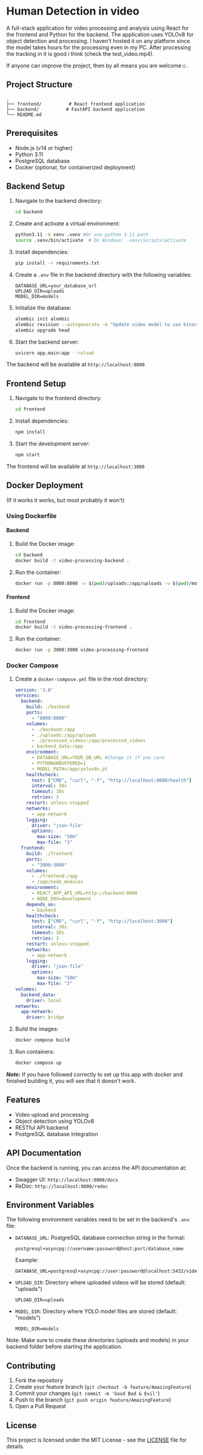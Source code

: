 # Human Detection in video

A full-stack application for video processing and analysis using React for the frontend and Python for the backend. The application uses YOLOv8 for object detection and processing. I haven't hosted it on any platform since the model takes hours for the processing even in my PC. After processing the tracking in it is good i think (check the test_video.mp4).

If anyone can improve the project, then by all means you are welcome☺️.

## Project Structure

```
.
├── frontend/          # React frontend application
├── backend/          # FastAPI backend application
└── README.md
```

## Prerequisites

- Node.js (v14 or higher)
- Python 3.11
- PostgreSQL database
- Docker (optional, for containerized deployment)

## Backend Setup

1. Navigate to the backend directory:
   ```bash
   cd backend
   ```

2. Create and activate a virtual environment:
   ```bash
   python3.11 -m venv .venv #Or use python 3.11 path
   source .venv/bin/activate  # On Windows: .venv\Scripts\activate
   ```

3. Install dependencies:
   ```bash
   pip install -r requirements.txt
   ```

4. Create a `.env` file in the backend directory with the following variables:
   ```
   DATABASE_URL=your_database_url
   UPLOAD_DIR=uploads
   MODEL_DIR=models
   ```

5. Initialize the database:
      
    ```bash 
    alembic init alembic
    alembic revision --autogenerate -m "Update video model to use binary storage" #Whatever this is supposed to be
    alembic upgrade head
    ```

6. Start the backend server:
   ```bash
   uvicorn app.main:app --reload
   ```

The backend will be available at `http://localhost:8000`

## Frontend Setup

1. Navigate to the frontend directory:
   ```bash
   cd frontend
   ```

2. Install dependencies:
   ```bash
   npm install
   ```

3. Start the development server:
   ```bash
   npm start
   ```

The frontend will be available at `http://localhost:3000`

## Docker Deployment

(If it works it works, but most probably it won't)

### Using Dockerfile

#### Backend

1. Build the Docker image:
   ```bash
   cd backend
   docker build -t video-processing-backend .
   ```

2. Run the container:
   ```bash
   docker run -p 8000:8000 -v $(pwd)/uploads:/app/uploads -v $(pwd)/models:/app/models video-processing-backend
   ```

#### Frontend

1. Build the Docker image:
   ```bash
   cd frontend
   docker build -t video-processing-frontend .
   ```

2. Run the container:
   ```bash
   docker run -p 3000:3000 video-processing-frontend
   ```

### Docker Compose

1. Create a `docker-compose.yml` file in the root directory:
   ```yaml
   version: '3.8'
   services:
     backend:
       build: ./backend
       ports:
         - "8000:8000"
       volumes:
         - ./backend:/app
         - ./uploads:/app/uploads
         - ./processed_videos:/app/processed_videos
         - backend_data:/app
       environment:
         - DATABASE_URL=YOUR_DB_URL #Change it if you care
         - PYTHONUNBUFFERED=1
         - MODEL_PATH=/app/yolov8n.pt
       healthcheck:
         test: ["CMD", "curl", "-f", "http://localhost:8000/health"]
         interval: 30s
         timeout: 10s
         retries: 3
       restart: unless-stopped
       networks:
         - app-network
       logging:
         driver: "json-file"
         options:
           max-size: "10m"
           max-file: "3"
     frontend:
       build: ./frontend
       ports:
         - "3000:3000"
       volumes:
         - ./frontend:/app
         - /app/node_modules
       environment:
         - REACT_APP_API_URL=http://backend:8000
         - NODE_ENV=development
       depends_on:
         - backend
       healthcheck:
         test: ["CMD", "curl", "-f", "http://localhost:3000"]
         interval: 30s
         timeout: 10s
         retries: 3
       restart: unless-stopped
       networks:
         - app-network
       logging:
         driver: "json-file"
         options:
           max-size: "10m"
           max-file: "3"
   volumes:
     backend_data:
       driver: local
   networks:
     app-network:
       driver: bridge
   ```

2. Build the images:
   ```bash
   docker compose build
   ```

3. Run containers:
   ```bash
   docker compose up
   ```

___Note:___
If you have followed correctly to set up this app with docker and finished building it, you will see that it doesn't work.

## Features

- Video upload and processing
- Object detection using YOLOv8
- RESTful API backend
- PostgreSQL database integration

## API Documentation

Once the backend is running, you can access the API documentation at:
- Swagger UI: `http://localhost:8000/docs`
- ReDoc: `http://localhost:8000/redoc`

## Environment Variables

The following environment variables need to be set in the backend's `.env` file:

- `DATABASE_URL`: PostgreSQL database connection string in the format:
  ```
  postgresql+asyncpg://username:password@host:port/database_name
  ```
  Example:
  ```
  DATABASE_URL=postgresql+asyncpg://user:password@localhost:5432/video_db
  ```

- `UPLOAD_DIR`: Directory where uploaded videos will be stored (default: "uploads")
  ```
  UPLOAD_DIR=uploads
  ```

- `MODEL_DIR`: Directory where YOLO model files are stored (default: "models")
  ```
  MODEL_DIR=models
  ```

Note: Make sure to create these directories (uploads and models) in your backend folder before starting the application.

## Contributing

1. Fork the repository
2. Create your feature branch (`git checkout -b feature/AmazingFeature`)
3. Commit your changes (`git commit -m 'Good Bad & Evil'`)
4. Push to the branch (`git push origin feature/AmazingFeature`)
5. Open a Pull Request

## License

This project is licensed under the MIT License - see the [LICENSE](LICENSE) file for details.